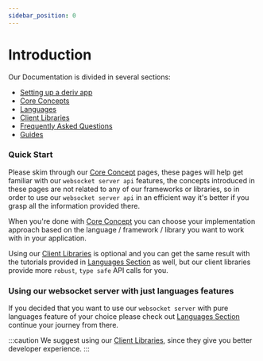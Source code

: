 ```yaml
---
sidebar_position: 0
---
```


# Introduction

Our Documentation is divided in several sections:

- [Setting up a deriv app](/docs/application_setup.md)
- [Core Concepts](category/core-concepts)
- [Languages](category/languages)
- [Client Libraries](category/client-libraries)
- [Frequently Asked Questions](category/frequently-asked-questions)
- [Guides](category/guides)

### Quick Start

Please skim through our [Core Concept](category/core-concepts) pages, these pages will help get familiar with our `websocket server api` features, the concepts introduced in these pages are not related to any of our frameworks or libraries, so in order to use our `websocket server api` in an efficient way it's better if you grasp all the information provided there.

When you're done with [Core Concept](category/core-concepts) you can choose your implementation approach based on the language / framework / library you want to work with in your application.

Using our [Client Libraries](category/client-libraries) is optional and you can get the same result with the tutorials provided in [Languages Section](category/languages) as well, but our client libraries provide more `robust`, `type safe` API calls for you.

### Using our websocket server with just languages features

If you decided that you want to use our `websocket server` with pure languages feature of your choice please check out [Languages Section](category/languages) continue your journey from there.

:::caution
We suggest using our [Client Libraries](category/client-libraries), since they give you better developer experience.
:::

